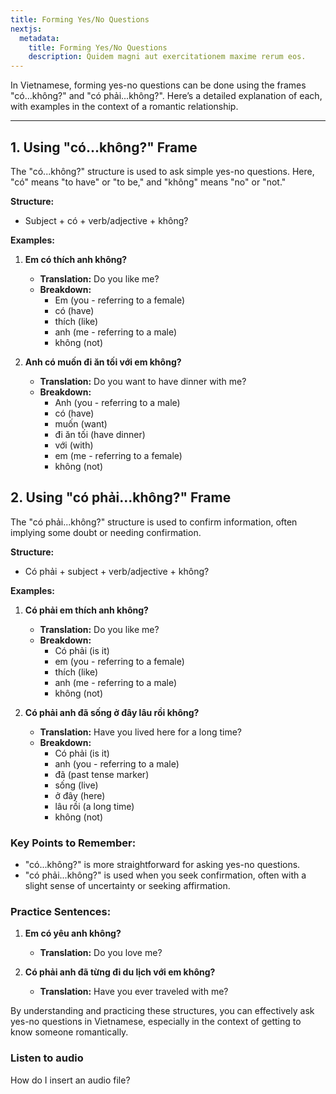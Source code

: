 ```yaml
---
title: Forming Yes/No Questions
nextjs:
  metadata:
    title: Forming Yes/No Questions
    description: Quidem magni aut exercitationem maxime rerum eos.
---
```


In Vietnamese, forming yes-no questions can be done using the frames "có...không?" and "có phải...không?". Here’s a detailed explanation of each, with examples in the context of a romantic relationship.

---



## 1. Using "có...không?" Frame

The "có...không?" structure is used to ask simple yes-no questions. Here, "có" means "to have" or "to be," and "không" means "no" or "not."

**Structure:**
- Subject + có + verb/adjective + không?

**Examples:**
1. **Em có thích anh không?**
   - **Translation:** Do you like me?
   - **Breakdown:** 
     - Em (you - referring to a female) 
     - có (have) 
     - thích (like) 
     - anh (me - referring to a male) 
     - không (not)

2. **Anh có muốn đi ăn tối với em không?**
   - **Translation:** Do you want to have dinner with me?
   - **Breakdown:** 
     - Anh (you - referring to a male) 
     - có (have) 
     - muốn (want) 
     - đi ăn tối (have dinner) 
     - với (with) 
     - em (me - referring to a female) 
     - không (not)

## 2. Using "có phải...không?" Frame

The "có phải...không?" structure is used to confirm information, often implying some doubt or needing confirmation.

**Structure:**
- Có phải + subject + verb/adjective + không?

**Examples:**
1. **Có phải em thích anh không?**
   - **Translation:** Do you like me?
   - **Breakdown:** 
     - Có phải (is it) 
     - em (you - referring to a female) 
     - thích (like) 
     - anh (me - referring to a male) 
     - không (not)

2. **Có phải anh đã sống ở đây lâu rồi không?**
   - **Translation:** Have you lived here for a long time?
   - **Breakdown:** 
     - Có phải (is it) 
     - anh (you - referring to a male) 
     - đã (past tense marker) 
     - sống (live) 
     - ở đây (here) 
     - lâu rồi (a long time) 
     - không (not)

### Key Points to Remember:
- "có...không?" is more straightforward for asking yes-no questions.
- "có phải...không?" is used when you seek confirmation, often with a slight sense of uncertainty or seeking affirmation.

### Practice Sentences:

1. **Em có yêu anh không?**
   - **Translation:** Do you love me?
   
2. **Có phải anh đã từng đi du lịch với em không?**
   - **Translation:** Have you ever traveled with me?

By understanding and practicing these structures, you can effectively ask yes-no questions in Vietnamese, especially in the context of getting to know someone romantically.

### Listen to audio

How do I insert an audio file?


